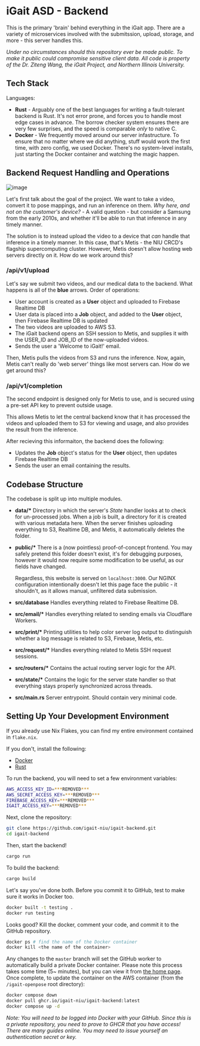 # iGait ASD - Backend
This is the primary 'brain' behind everything in the iGait app. There are a variety of microservices involved with the submitssion, upload, storage, and more - this server handles this.

*Under no circumstances should this repository ever be made public. To make it public could compromise sensitive client data. All code is property of the Dr. Ziteng Wang, the iGait Project, and Northern Illinois University.*

## Tech Stack
Languages:
- **Rust** - 
  Arguably one of the best languages for writing a fault-tolerant backend is Rust. It's not error prone, and forces you to handle most edge cases in advance. The borrow checker system ensures there are very few surprises, and the speed is comparable *only* to native C.
- **Docker** - 
  We frequently moved around our server infastructure. To ensure that no matter where we did anything, stuff would work the first time, with zero config, we used Docker. There's no system-level installs, just starting the Docker container and watching the magic happen.

## Backend Request Handling and Operations
![image](https://github.com/igait-niu/igait-backend/assets/169108989/a6262923-a3a6-47e1-94d9-297513e1729d)

Let's first talk about the goal of the project. We want to take a video, convert it to pose mappings, and run an inference on them.
*Why here, and not on the customer's device?* - A valid question - but consider a Samsung from the early 2010s, and whether it'll be able to run that inference in any timely manner.

The solution is to instead upload the video to a device that *can* handle that inference in a timely manner. In this case, that's Metis - the NIU CRCD's flagship supercomputing cluster. However, Metis doesn't allow hosting web servers directly on it. How do we work around this?

### /api/v1/upload
Let's say we submit two videos, and our medical data to the backend. What happens is all of the **blue** arrows. 
Order of operations:
- User account is created as a **User** object and uploaded to Firebase Realtime DB
- User data is placed into a **Job** object, and added to the **User** object, then Firebase Realtime DB is updated
- The two videos are uploaded to AWS S3.
- The iGait backend opens an SSH session to Metis, and supplies it with the USER_ID and JOB_ID of the now-uploaded videos.
- Sends the user a 'Welcome to iGait!' email.


Then, Metis pulls the videos from S3 and runs the inference. Now, again, Metis can't really do 'web server' things like most servers can. How do we get around this?

### /api/v1/completion
The second endpoint is designed only for Metis to use, and is secured using a pre-set API key to prevent outside usage.

This allows Metis to let the central backend know that it has processed the videos and uploaded them to S3 for viewing and usage, and also provides the result from the inference.

After recieving this informaiton, the backend does the following:
- Updates the **Job** object's status for the **User** object, then updates Firebase Realtime DB
- Sends the user an email containing the results.

## Codebase Structure
The codebase is split up into multiple modules.

- **data/\***
  Directory in which the server's *State* handler looks at to check for un-processed jobs. When a job is built, a directory for it is created with various metadata here. When the server finishes uploading everything to S3, Realtime DB, and Metis, it automatically deletes the folder.
- **public/\***
  There is a (now pointless) proof-of-concept frontend. You may safely pretend this folder doesn't exist, it's for debugging purposes, however it would now require some modification to be useful, as our fields have changed. 

  Regardless, this website is served on `localhost:3000`. Our NGINX configuration intentionally doesn't let this page face the public - it shouldn't, as it allows manual, unfiltered data submission.
- **src/database**
  Handles everything related to Firebase Realtime DB.
- **src/email/\***
  Handles everything related to sending emails via Cloudflare Workers.
- **src/print/\***
  Printing utilities to help color server log output to distinguish whether a log message is related to S3, Firebase, Metis, etc.
- **src/request/\***
  Handles everything related to Metis SSH request sessions.
- **src/routers/\***
  Contains the actual routing server logic for the API.
- **src/state/\***
  Contains the logic for the server state handler so that everything stays properly synchronized across threads.
- **src/main.rs**
  Server entrypoint. Should contain very minimal code.

## Setting Up Your Development Environment
If you already use Nix Flakes, you can find my entire environment contained in `flake.nix`. 

If you don't, install the following:
- [Docker](https://www.docker.com/)
- [Rust](https://www.rust-lang.org/)

To run the backend, you will need to set a few environment variables:
```bash
AWS_ACCESS_KEY_ID=***REMOVED***
AWS_SECRET_ACCESS_KEY=***REMOVED***
FIREBASE_ACCESS_KEY=***REMOVED***
IGAIT_ACCESS_KEY=***REMOVED***
```

Next, clone the repository:
```bash
git clone https://github.com/igait-niu/igait-backend.git
cd igait-backend
```

Then, start the backend!
```bash
cargo run
```

To build the backend:
```bash
cargo build
```

Let's say you've done both. Before you commit it to GitHub, test to make sure it works in Docker too.
```bash
docker built -t testing .
docker run testing
```

Looks good? Kill the docker, comment your code, and commit it to the GitHub repository.
```bash
docker ps # find the name of the Docker container
docker kill <the name of the container>
```

Any changes to the `master` branch will set the GitHub worker to automatically build a private Docker container. Please note this process takes some time (5~ minutes), but you can view it from [the home page](https://www.github.com/igait-niu/igait-backend).
Once complete, to update the container on the AWS container (from the `/igait-openpose` root directory): 
```bash
docker compose down
docker pull ghcr.io/igait-niu/igait-backend:latest
docker compose up -d
```
*Note: You will need to be logged into Docker with your GitHub. Since this is a private repository, you need to prove to GHCR that you have access! There are many guides online. You may need to issue yourself an authentication secret or key.*
